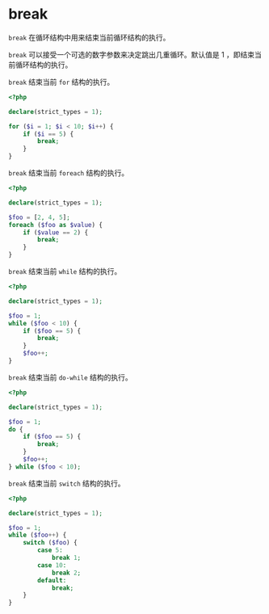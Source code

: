 # break

`break` 在循环结构中用来结束当前循环结构的执行。

`break` 可以接受一个可选的数字参数来决定跳出几重循环。默认值是 1 ，即结束当前循环结构的执行。

`break` 结束当前 `for` 结构的执行。

```php
<?php

declare(strict_types = 1);

for ($i = 1; $i < 10; $i++) {
    if ($i == 5) {
        break;
    }
}

```

`break` 结束当前 `foreach` 结构的执行。

```php
<?php

declare(strict_types = 1);

$foo = [2, 4, 5];
foreach ($foo as $value) {
    if ($value == 2) {
        break;
    }
}

```

`break` 结束当前 `while` 结构的执行。

```php
<?php

declare(strict_types = 1);

$foo = 1;
while ($foo < 10) {
    if ($foo == 5) {
        break;
    }
    $foo++;
}

```

`break` 结束当前 `do-while` 结构的执行。

```php
<?php

declare(strict_types = 1);

$foo = 1;
do {
    if ($foo == 5) {
        break;
    }
    $foo++;
} while ($foo < 10);

```

`break` 结束当前 `switch` 结构的执行。

```php
<?php

declare(strict_types = 1);

$foo = 1;
while ($foo++) {
    switch ($foo) {
        case 5:
            break 1;
        case 10:
            break 2;
        default:
            break;
    }
}

```

